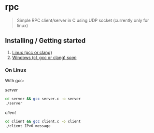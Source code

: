 # rpc
> Simple RPC client/server in C using UDP socket (currently only for linux)

## Installing / Getting started

1. [Linux (gcc or clang)](#on-linux)
2. [Windows (cl, gcc or clang) *soon*](#on-windows)

### On Linux
With gcc:

*server*
```bash
cd server && gcc server.c -o server
./server
```

*client*
```bash
cd client && gcc client.c -o client
./client IPv6 message
```
